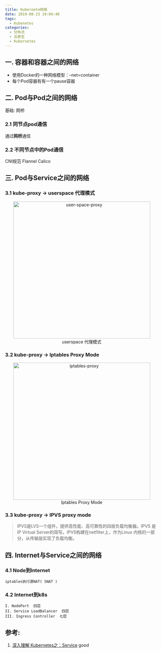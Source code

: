 ```yaml
---
title: Kubernete网络
date: 2019-08-23 19:04:40
tags:
  - Kubenetes
categories:
  - 分布式 
  - 云原生
  - Kubernetes  
---
```


<p></p>
<!-- more -->

## 一. 容器和容器之间的网络
   + 使用Docker的一种网络模型：–net=container
   + 每个Pod容器有有一个pause容器

## 二. Pod与Pod之间的网络

基础: 网桥

### 2.1 同节点pod通信  
通过**网桥**通信

### 2.2 不同节点中的Pod通信
CNI规范 
Flannel
Calico

## 三. Pod与Service之间的网络

### 3.1 kube-proxy -> userspace 代理模式
<div style="text-align: center;">
<img width="450" alt="user-space-proxy" src="https://user-images.githubusercontent.com/5608425/68077955-2b3b2280-fe08-11e9-8672-3210219a7372.png">
userspace 代理模式
</div>

### 3.2 kube-proxy -> Iptables Proxy Mode
<div style="text-align: center;">
<img width="450" alt="iptables-proxy" src="https://user-images.githubusercontent.com/5608425/68077954-2b3b2280-fe08-11e9-8231-cb9bc177ba21.png">
 Iptables Proxy Mode
</div>

### 3.3 kube-proxy -> IPVS proxy mode
> IPVS是LVS一个组件，提供高性能、高可靠性的四层负载均衡器。IPVS 是IP Virtual Server的简写。IPVS构建在netfilter上，作为Linux 内核的一部分，从传输层实现了负载均衡。

## 四. Internet与Service之间的网络
### 4.1 Node到Internet 
    iptables执行源NAT( SNAT )

### 4.2 Internet到k8s
    I. NodePort  四层
    II. Service LoadBalancer  四层
    III. Ingress Controller  七层


## 参考:

1. [深入理解 Kubernetes之：Service](https://www.kubernetes.org.cn/5992.html) good
